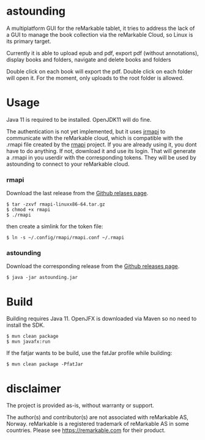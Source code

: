 # astounding
A multiplatform GUI for the reMarkable tablet, it tries to address the lack of a GUI to manage the book collection via the reMarkable Cloud, so Linux is its primary target.

Currently it is able to upload epub and pdf, export pdf (without annotations), display books and folders, navigate and delete books and folders

Double click on each book will export the pdf. Double click on each folder will open it. For the moment, only uploads to the root folder is allowed.

# Usage
Java 11 is required to be installed. OpenJDK11 will do fine.

The authentication is not yet implemented, but it uses [jrmapi](https://github.com/jlarriba/jrmapi) to communicate with the reMarkable cloud, which is compatible with the .rmapi file created by the [rmapi](https://github.com/juruen/rmapi) project. If you are already using it, you dont have to do anything. If not, download it and use its login. That will generate a .rmapi in you userdir with the corresponding tokens. They will be used by astounding to connect to your reMarkable cloud.

### rmapi
Download the last release from the [Github relases page](https://github.com/juruen/rmapi/releases).
```
$ tar -zxvf rmapi-linuxx86-64.tar.gz
$ chmod +x rmapi
$ ./rmapi
```
then create a simlink for the token file:
```
$ ln -s ~/.config/rmapi/rmapi.conf ~/.rmapi   
```

### astounding
Download the corresponding release from the [Github releases page](https://github.com/jlarriba/astounding/releases).
```
$ java -jar astounding.jar
```

# Build
Building requires Java 11. OpenJFX is downloaded via Maven so no need to install the SDK.

 ```
 $ mvn clean package
 $ mvn javafx:run
 ```

If the fatjar wants to be build, use the fatJar profile while building:

```
$ mvn clean package -PfatJar
```

# disclaimer
The project is provided as-is, without warranty or support.

The author(s) and contributor(s) are not associated with reMarkable AS, Norway. reMarkable is a registered trademark of reMarkable AS in some countries. Please see https://remarkable.com for their product.



